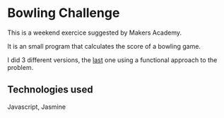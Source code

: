 
Bowling Challenge
=================
This is a weekend exercice suggested by Makers Academy. 

It is an small program that calculates the score of a bowling game.

I did 3 different versions, the [last](https://github.com/gerard-morera/bowling-challenge/tree/master/src) one using a functional approach to the problem.

## Technologies used

Javascript, Jasmine
